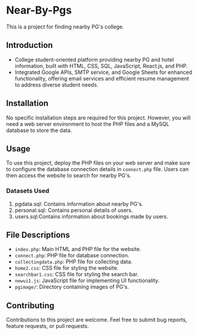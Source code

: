 # Near-By-Pgs

This is a project for finding nearby PG's college.

## Introduction

- College student-oriented platform providing nearby PG and hotel information, built with HTML, CSS, SQL,
JavaScript, React.js, and PHP.
- Integrated Google APIs, SMTP service, and Google Sheets for enhanced functionality, offering email services and
efficient resume management to address diverse student needs.

## Installation

No specific installation steps are required for this project. However, you will need a web server environment to host the PHP files and a MySQL database to store the data.

## Usage

To use this project, deploy the PHP files on your web server and make sure to configure the database connection details in `connect.php` file. Users can then access the website to search for nearby PG's.

### Datasets Used

1. pgdata.sql: Contains information about nearby PG's.
2. personal.sql: Contains personal details of users.
3. users.sql:Contains information about bookings made by users.

## File Descriptions

- `index.php`: Main HTML and PHP file for the website.
- `connect.php`: PHP file for database connection.
- `collectingdata.php`: PHP file for collecting data.
- `home2.css`: CSS file for styling the website.
- `searchbar1.css`: CSS file for styling the search bar.
- `newui1.js`: JavaScript file for implementing UI functionality.
- `pgimage/`: Directory containing images of PG's.

## Contributing

Contributions to this project are welcome. Feel free to submit bug reports, feature requests, or pull requests.
